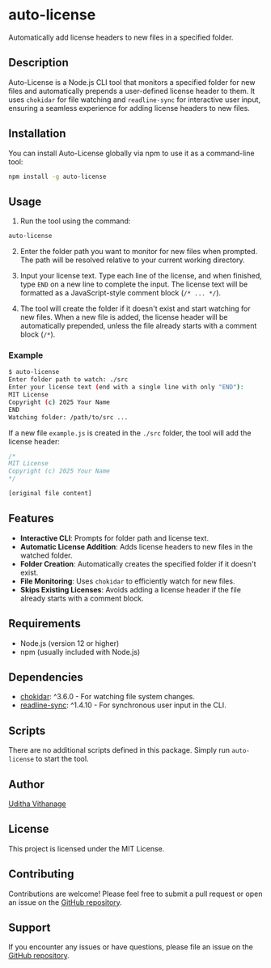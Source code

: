# auto-license

Automatically add license headers to new files in a specified folder.

## Description

Auto-License is a Node.js CLI tool that monitors a specified folder for new files and automatically prepends a user-defined license header to them. It uses `chokidar` for file watching and `readline-sync` for interactive user input, ensuring a seamless experience for adding license headers to new files.

## Installation

You can install Auto-License globally via npm to use it as a command-line tool:

```bash
npm install -g auto-license
```

## Usage

1. Run the tool using the command:

```bash
auto-license
```

2. Enter the folder path you want to monitor for new files when prompted. The path will be resolved relative to your current working directory.

3. Input your license text. Type each line of the license, and when finished, type `END` on a new line to complete the input. The license text will be formatted as a JavaScript-style comment block (`/* ... */`).

4. The tool will create the folder if it doesn't exist and start watching for new files. When a new file is added, the license header will be automatically prepended, unless the file already starts with a comment block (`/*`).

### Example

```bash
$ auto-license
Enter folder path to watch: ./src
Enter your license text (end with a single line with only "END"):
MIT License
Copyright (c) 2025 Your Name
END
Watching folder: /path/to/src ...
```

If a new file `example.js` is created in the `./src` folder, the tool will add the license header:

```javascript
/*
MIT License
Copyright (c) 2025 Your Name
*/

[original file content]
```

## Features

- **Interactive CLI**: Prompts for folder path and license text.
- **Automatic License Addition**: Adds license headers to new files in the watched folder.
- **Folder Creation**: Automatically creates the specified folder if it doesn't exist.
- **File Monitoring**: Uses `chokidar` to efficiently watch for new files.
- **Skips Existing Licenses**: Avoids adding a license header if the file already starts with a comment block.

## Requirements

- Node.js (version 12 or higher)
- npm (usually included with Node.js)

## Dependencies

- [chokidar](https://www.npmjs.com/package/chokidar): ^3.6.0 - For watching file system changes.
- [readline-sync](https://www.npmjs.com/package/readline-sync): ^1.4.10 - For synchronous user input in the CLI.

## Scripts

There are no additional scripts defined in this package. Simply run `auto-license` to start the tool.

## Author

[Uditha Vithanage](https://github.com/udithavithanage)

## License

This project is licensed under the MIT License.

## Contributing

Contributions are welcome! Please feel free to submit a pull request or open an issue on the [GitHub repository](https://github.com/udithavithanage/auto-license.git).

## Support

If you encounter any issues or have questions, please file an issue on the [GitHub repository](https://github.com/udithavithanage/auto-license.git).
